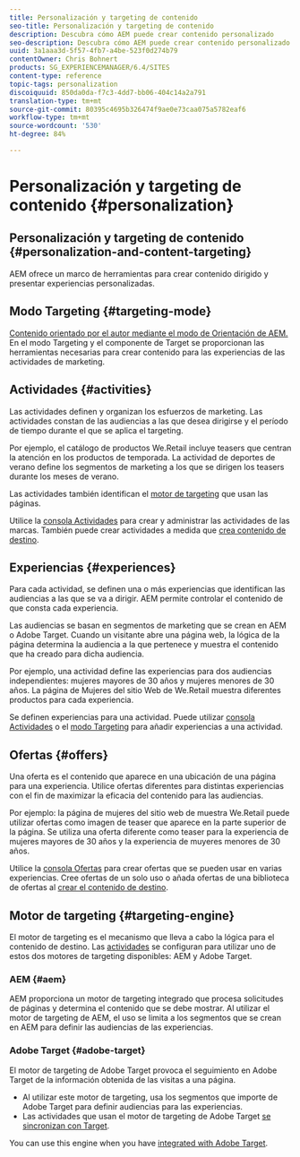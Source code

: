 ```yaml
---
title: Personalización y targeting de contenido
seo-title: Personalización y targeting de contenido
description: Descubra cómo AEM puede crear contenido personalizado
seo-description: Descubra cómo AEM puede crear contenido personalizado
uuid: 3a1aaa3d-5f57-4fb7-a4be-523f0d274b79
contentOwner: Chris Bohnert
products: SG_EXPERIENCEMANAGER/6.4/SITES
content-type: reference
topic-tags: personalization
discoiquuid: 850da0da-f7c3-4dd7-bb06-404c14a2a791
translation-type: tm+mt
source-git-commit: 80395c4695b326474f9ae0e73caa075a5782eaf6
workflow-type: tm+mt
source-wordcount: '530'
ht-degree: 84%

---
```



# Personalización y targeting de contenido {#personalization}

## Personalización y targeting de contenido {#personalization-and-content-targeting}

AEM ofrece un marco de herramientas para crear contenido dirigido y presentar experiencias personalizadas.

## Modo Targeting {#targeting-mode}

[Contenido orientado por el autor mediante el modo de Orientación de AEM. ](/help/sites-authoring/content-targeting-touch.md) En el modo Targeting y el componente de Target se proporcionan las herramientas necesarias para crear contenido para las experiencias de las actividades de marketing.

## Actividades {#activities}

Las actividades definen y organizan los esfuerzos de marketing. Las actividades constan de las audiencias a las que desea dirigirse y el período de tiempo durante el que se aplica el targeting.

Por ejemplo, el catálogo de productos We.Retail incluye teasers que centran la atención en los productos de temporada. La actividad de deportes de verano define los segmentos de marketing a los que se dirigen los teasers durante los meses de verano.

Las actividades también identifican el [motor de targeting](/help/sites-authoring/personalization.md#targeting-engine) que usan las páginas.

Utilice la [consola Actividades](/help/sites-authoring/activitylib.md) para crear y administrar las actividades de las marcas. También puede crear actividades a medida que [crea contenido de destino](/help/sites-authoring/content-targeting-touch.md).

## Experiencias {#experiences}

Para cada actividad, se definen una o más experiencias que identifican las audiencias a las que se va a dirigir. AEM permite controlar el contenido de que consta cada experiencia.

Las audiencias se basan en segmentos de marketing que se crean en AEM o Adobe Target. Cuando un visitante abre una página web, la lógica de la página determina la audiencia a la que pertenece y muestra el contenido que ha creado para dicha audiencia.

Por ejemplo, una actividad define las experiencias para dos audiencias independientes: mujeres mayores de 30 años y mujeres menores de 30 años. La página de Mujeres del sitio Web de We.Retail muestra diferentes productos para cada experiencia.

Se definen experiencias para una actividad. Puede utilizar [consola Actividades](/help/sites-authoring/activitylib.md#adding-editing-an-activity-using-the-activities-console) o el [modo Targeting](/help/sites-authoring/content-targeting-touch.md#adding-and-removing-experiences-using-targeting-mode) para añadir experiencias a una actividad.

## Ofertas {#offers}

Una oferta es el contenido que aparece en una ubicación de una página para una experiencia. Utilice ofertas diferentes para distintas experiencias con el fin de maximizar la eficacia del contenido para las audiencias.

Por ejemplo: la página de mujeres del sitio web de muestra We.Retail puede utilizar ofertas como imagen de teaser que aparece en la parte superior de la página. Se utiliza una oferta diferente como teaser para la experiencia de mujeres mayores de 30 años y la experiencia de muyeres menores de 30 años.

Utilice la [consola Ofertas](/help/sites-authoring/offerlib.md) para crear ofertas que se pueden usar en varias experiencias. Cree ofertas de un solo uso o añada ofertas de una biblioteca de ofertas al [crear el contenido de destino](/help/sites-authoring/content-targeting-touch.md).

## Motor de targeting {#targeting-engine}

El motor de targeting es el mecanismo que lleva a cabo la lógica para el contenido de destino. Las [actividades](/help/sites-authoring/activitylib.md) se configuran para utilizar uno de estos dos motores de targeting disponibles: AEM y Adobe Target.

### AEM {#aem}

AEM proporciona un motor de targeting integrado que procesa solicitudes de páginas y determina el contenido que se debe mostrar. Al utilizar el motor de targeting de AEM, el uso se limita a los segmentos que se crean en AEM para definir las audiencias de las experiencias.

### Adobe Target {#adobe-target}

El motor de targeting de Adobe Target provoca el seguimiento en Adobe Target de la información obtenida de las visitas a una página.

* Al utilizar este motor de targeting, usa los segmentos que importe de Adobe Target para definir audiencias para las experiencias.
* Las actividades que usan el motor de targeting de Adobe Target [se sincronizan con Target](/help/sites-authoring/activitylib.md#synchronizing-activities-with-adobe-target).

You can use this engine when you have [integrated with Adobe Target](/help/sites-administering/opt-in.md).
